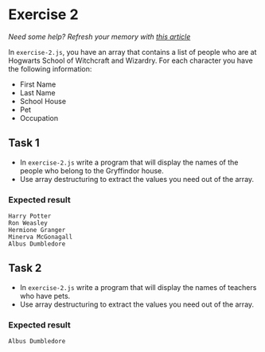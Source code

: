 # Exercise 2

_Need some help? Refresh your memory with [this article](https://www.freecodecamp.org/news/array-destructuring-in-es6-30e398f21d10/)_

In `exercise-2.js`, you have an array that contains a list of people who are at Hogwarts School of Witchcraft and Wizardry.
For each character you have the following information:

- First Name
- Last Name
- School House
- Pet
- Occupation

## Task 1

- In `exercise-2.js` write a program that will display the names of the people who belong to the Gryffindor house.
- Use array destructuring to extract the values you need out of the array.

### Expected result

```
Harry Potter
Ron Weasley
Hermione Granger
Minerva McGonagall
Albus Dumbledore
```

## Task 2

- In `exercise-2.js` write a program that will display the names of teachers who have pets.
- Use array destructuring to extract the values you need out of the array.

### Expected result

```
Albus Dumbledore
```
